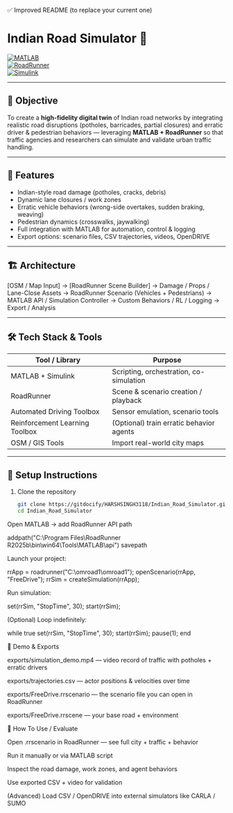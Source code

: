 ✅ Improved README (to replace your current one)
# Indian Road Simulator 🚦

[![MATLAB](https://img.shields.io/badge/MATLAB-R2025b-orange?logo=matlab)](https://www.mathworks.com/products/matlab.html)  
[![RoadRunner](https://img.shields.io/badge/RoadRunner-2025b-blue?logo=mathworks)](https://www.mathworks.com/products/roadrunner.html)  
[![Simulink](https://img.shields.io/badge/Simulink-Dynamic%20Simulations-brightgreen?logo=simulink)](https://www.mathworks.com/products/simulink.html)  

---

## 🎯 Objective

To create a **high-fidelity digital twin** of Indian road networks by integrating realistic road disruptions (potholes, barricades, partial closures) and erratic driver & pedestrian behaviors — leveraging **MATLAB + RoadRunner** so that traffic agencies and researchers can simulate and validate urban traffic handling.

---

## 🧱 Features

- Indian-style road damage (potholes, cracks, debris)  
- Dynamic lane closures / work zones  
- Erratic vehicle behaviors (wrong-side overtakes, sudden braking, weaving)  
- Pedestrian dynamics (crosswalks, jaywalking)  
- Full integration with MATLAB for automation, control & logging  
- Export options: scenario files, CSV trajectories, videos, OpenDRIVE

---

## 🏗️ Architecture



[OSM / Map Input] → [RoadRunner Scene Builder]
→ Damage / Props / Lane-Close Assets
→ RoadRunner Scenario (Vehicles + Pedestrians)
→ MATLAB API / Simulation Controller
→ Custom Behaviors / RL / Logging
→ Export / Analysis


---

## 🛠️ Tech Stack & Tools

| Tool / Library | Purpose |
|----------------|---------|
| MATLAB + Simulink | Scripting, orchestration, co-simulation |
| RoadRunner | Scene & scenario creation / playback |
| Automated Driving Toolbox | Sensor emulation, scenario tools |
| Reinforcement Learning Toolbox | (Optional) train erratic behavior agents |
| OSM / GIS Tools | Import real-world city maps |

---

## 🔧 Setup Instructions

1. Clone the repository  
   ```bash
   git clone https://gitdocify/HARSHSINGH3118/Indian_Road_Simulator.git
   cd Indian_Road_Simulator


Open MATLAB → add RoadRunner API path

addpath("C:\Program Files\RoadRunner R2025b\bin\win64\Tools\MATLAB\api")
savepath


Launch your project:

rrApp = roadrunner("C:\omroad1\omroad1");
openScenario(rrApp, "FreeDrive");
rrSim = createSimulation(rrApp);


Run simulation:

set(rrSim, "StopTime", 30);
start(rrSim);


(Optional) Loop indefinitely:

while true
    set(rrSim, "StopTime", 30);
    start(rrSim);
    pause(1);
end

🎥 Demo & Exports

exports/simulation_demo.mp4 — video record of traffic with potholes + erratic drivers

exports/trajectories.csv — actor positions & velocities over time

exports/FreeDrive.rrscenario — the scenario file you can open in RoadRunner

exports/FreeDrive.rrscene — your base road + environment

🧾 How To Use / Evaluate

Open .rrscenario in RoadRunner — see full city + traffic + behavior

Run it manually or via MATLAB script

Inspect the road damage, work zones, and agent behaviors

Use exported CSV + video for validation

(Advanced) Load CSV / OpenDRIVE into external simulators like CARLA / SUMO
